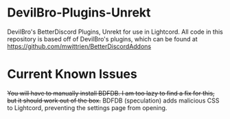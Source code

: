 # DevilBro-Plugins-Unrekt
DevilBro's BetterDiscord Plugins, Unrekt for use in Lightcord. All code in this repository is based off of DevilBro's plugins, which can be found at https://github.com/mwittrien/BetterDiscordAddons

# Current Known Issues
~~You will have to manually install BDFDB. I am too lazy to find a fix for this, but it should work out of the box.~~ BDFDB (speculation) adds malicious CSS to Lightcord, preventing the settings page from opening.
